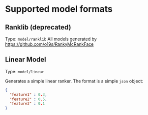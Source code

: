 # Supported model formats

## Ranklib (deprecated)
Type: `model/ranklib`
All models generated by https://github.com/o19s/RankyMcRankFace

## Linear Model
Type: `model/linear`

Generates a simple linear ranker. The format is a simple `json` object:

```json
{
  "feature1" : 0.3,
  "feature2" : 0.5,
  "feature3" : 0.1
}




